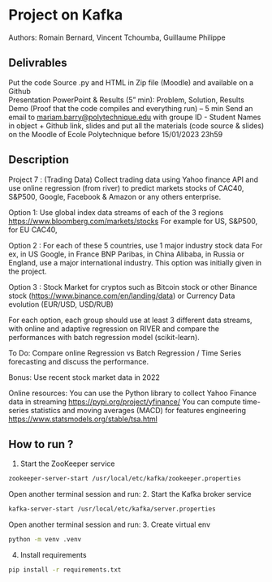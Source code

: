 # Project on Kafka

Authors: Romain Bernard, Vincent Tchoumba, Guillaume Philippe

## Delivrables

Put the code Source .py and HTML in Zip file (Moodle) and available on a Github  
Presentation PowerPoint & Results (5” min): Problem, Solution, Results
Demo (Proof that the code compiles and everything run) – 5 min
Send an email to mariam.barry@polytechnique.edu with groupe ID - Student Names in object + Github link, slides and put all the materials (code source & slides)  on the Moodle of Ecole Polytechnique before 15/01/2023 23h59

## Description

Project 7 : (Trading Data) Collect trading data using Yahoo finance API and use online regression (from river) to predict markets stocks of CAC40, S&P500, Google, Facebook & Amazon or any others enterprise.

Option 1: Use global index data streams of each of the 3 regions https://www.bloomberg.com/markets/stocks
For example for US, S&P500, for EU CAC40, 

Option 2 : For each of these 5 countries, use 1 major industry stock data
For ex, in US Google,  in France BNP Paribas, in China Alibaba, in Russia or England, use a major international industry.
This option was initially given in the project.

Option 3 : Stock Market for cryptos such as Bitcoin stock or other Binance stock (https://www.binance.com/en/landing/data) or Currency Data evolution (EUR/USD, USD/RUB)

For each option, each group should use at least 3 different data streams, with online and adaptive regression on RIVER and compare the performances with batch regression model (scikit-learn).

To Do: Compare online Regression vs Batch Regression / Time Series forecasting and discuss the performance.

Bonus: Use recent stock market data in 2022

Online resources: 
You can use the Python library to collect Yahoo Finance data in streaming https://pypi.org/project/yfinance/
You can compute time-series statistics and moving averages (MACD) for features engineering https://www.statsmodels.org/stable/tsa.html

## How to run ?

1. Start the ZooKeeper service
```sh
zookeeper-server-start /usr/local/etc/kafka/zookeeper.properties
```
Open another terminal session and run:
2. Start the Kafka broker service
```sh
kafka-server-start /usr/local/etc/kafka/server.properties
```
Open another terminal session and run:
3. Create virtual env
```sh
python -m venv .venv
```

4. Install requirements
```sh
pip install -r requirements.txt
```
